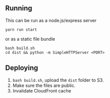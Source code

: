 ## Running
This can be run as a node.js/express server
```
yarn run start
```
or as a static file bundle
```
bash build.sh
cd dist && python -m SimpleHTTPServer <PORT>
```

## Deploying
1. `bash build.sh`, upload the `dist` folder to S3.
2. Make sure the files are public.
3. Invalidate CloudFront cache
